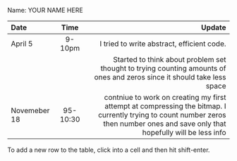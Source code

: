 Name: YOUR NAME HERE

| Date         |   Time   |                                                                                                                                                                            Update |
|:-------------|:--------:|----------------------------------------------------------------------------------------------------------------------------------------------------------------------------------:|
| April 5      |  9-10pm  |                                                                                                                                        I tried to write abstract, efficient code. |
|              |          |                                                           Started to think about problem set thought to trying counting amounts of ones and zeros since it should take less space |
| Novemeber 18 | 95-10:30 | contniue to work on creating my first attempt at compressing the bitmap. I currently trying to count number zeros then number ones and save only that hopefully will be less info |


To add a new row to the table, click into a cell and then hit shift-enter.